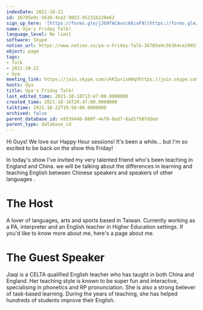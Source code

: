 ```yaml
---
indexDate: 2021-10-22
id: 16785e9c-5636-4ce2-9853-95231b220e62
sign_up_here: '[https://forms.gle/jJb9fACAvsc66ixF9](https://forms.gle/jJb9fACAvsc66ixF9)'
name: Üya's Friday Talk!
language_level: No limit
software: Skype
notion_url: https://www.notion.so/ya-s-Friday-Talk-16785e9c56364ce2985395231b220e62
object: page
tags:
- Talk
- 2021-10-22
- Üya
meeting_link: https://join.skype.com/vkKIprixA0qVhttps://join.skype.com/vkKIprixA0qV
hosts: Üya
title: Üya's Friday Talk!
last_edited_time: 2021-10-18T13:47:00.0000000
created_time: 2021-10-16T20:47:00.0000000
talktime: 2021-10-22T19:50:00.0000000
archived: false
parent_database_id: e9339446-880f-4ef0-8ad7-8ad1f507dded
parent_type: database_id
---
```


Hi Guys! 
We love our Happy Hour sessions! It's been a while... but I'm so excited to be back on the show this Friday!  

In today's show I've invited my very talented friend who's been teaching in England and China. 
we will be talking about the  differences in learning and teaching English between Chinese speakers and speakers of other languages .  


# The Host
A lover of languages, arts and sports based in Taiwan. Currently working as a PA, interpreter and an English teacher in Higher Education settings. 
If you'd like to know more about me, here's a page about me. 

# The Guest Speaker
Jiaqi is a CELTA qualified English teacher who has taught in both China and England. Her teaching style is known to be super fun and interactive, specialising in phonetics and RP pronunciation. She is also a strong believer of task-based learning. 
During the years of teaching, she has helped hundreds of students improve their English.
 
 

























